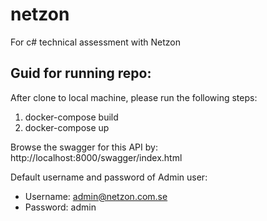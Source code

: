 # netzon
For c# technical assessment with Netzon

## Guid for running repo:

After clone to local machine, please run the following steps:
1. docker-compose build
2. docker-compose up

Browse the swagger for this API by: http://localhost:8000/swagger/index.html

Default username and password of Admin user:
 - Username: admin@netzon.com.se
 - Password: admin
